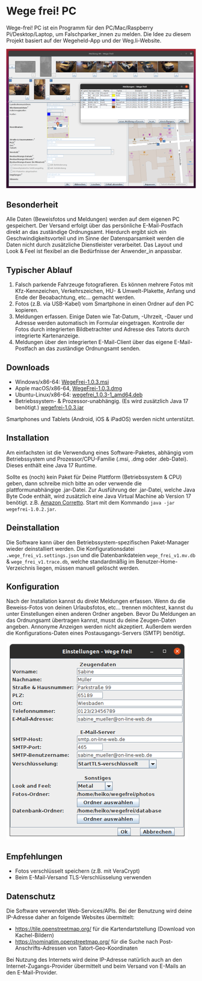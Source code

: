# Wege frei! PC

Wege-frei! PC ist ein Programm für den PC/Mac/Raspberry Pi/Desktop/Laptop, um Falschparker_innen zu melden. Die Idee zu diesem Projekt basiert auf der Wegeheld-App und der Weg.li-Website.

![Screenshot](doc/screenshot1.png)

## Besonderheit

Alle Daten (Beweisfotos und Meldungen) werden auf dem eigenen PC gespeichert. Der Versand erfolgt über das persönliche E-Mail-Postfach direkt an das zuständige Ordnungsamt. Hierdurch ergibt sich ein Geschwindigkeitsvorteil und im Sinne der Datensparsamkeit werden die Daten nicht durch zusätzliche Dienstleister verarbeitet. Das Layout und Look & Feel ist flexibel an die Bedürfnisse der Anwender_in anpassbar.

## Typischer Ablauf

 1. Falsch parkende Fahrzeuge fotografieren. Es können mehrere Fotos mit Kfz-Kennzeichen, Verkehrszeichen, HU- & Umwelt-Plakette, Anfang und Ende der Beoabachtung, etc... gemacht werden.
 1. Fotos (z.B. via USB-Kabel) vom Smartphone in einen Ordner auf den PC kopieren.
 1. Meldungen erfassen. Einige Daten wie Tat-Datum, -Uhrzeit, -Dauer und Adresse werden automatisch im Formular eingetragen. Kontrolle der Fotos durch integrierten Bildbetrachter und Adresse des Tatorts durch integrierte Kartenanzeige.
 1. Meldungen über den integrierten E-Mail-Client über das eigene E-Mail-Postfach an das zuständige Ordnungsamt senden.
 
## Downloads

 * Windows/x86-64: [WegeFrei-1.0.3.msi](https://www.heikozelt.de/wegefrei/download/WegeFrei-1.0.3.msi)
 * Apple macOS/x86-64, [WegeFrei-1.0.3.dmg](https://www.heikozelt.de/wegefrei/download/WegeFrei-1.0.3.dmg)
 * Ubuntu-Linux/x86-64: [wegefrei_1.0.3-1_amd64.deb](https://www.heikozelt.de/wegefrei/download/wegefrei_1.0.3-1_amd64.deb)
 * Betriebssystem- & Prozessor-unabhängig. (Es wird zusätzlich Java 17 benötigt.) [wegefrei-1.0.3.jar](https://www.heikozelt.de/wegefrei/download/wegefrei-1.0.3.jar)
   
Smartphones und Tablets (Android, iOS & iPadOS) werden nicht unterstützt.
 
## Installation

Am einfachsten ist die Verwendung eines Software-Paketes, abhängig vom Betriebssystem und Prozessor/CPU-Familie (.msi, .dmg oder .deb-Datei). Dieses enthält eine Java 17 Runtime.

Sollte es (noch) kein Paket für Deine Plattform (Betriebssystem & CPU) geben, dann schreibe mich bitte an oder verwende die plattformunabhängige .jar-Datei.
Zur Ausführung der .jar-Datei, welche Java Byte Code enthält, wird zusätzlich eine Java Virtual Machine ab Version 17 benötigt. z.B. [Amazon Corretto](https://docs.aws.amazon.com/corretto/latest/corretto-17-ug/downloads-list.html). Start mit dem Kommando `java -jar wegefrei-1.0.2.jar`.

## Deinstallation

Die Software kann über den Betriebssystem-spezifischen Paket-Manager wieder deinstalliert werden.
Die Konfigurationsdatei `.wege_frei_v1.settings.json` und die Datenbankdateien `wege_frei_v1.mv.db` & `wege_frei_v1.trace.db`,
welche standardmäßig im Benutzer-Home-Verzeichnis liegen, müssen manuell gelöscht werden.

## Konfiguration

Nach der Installation kannst du direkt Meldungen erfassen. Wenn du die Beweiss-Fotos von deinen Urlaubsfotos, etc... trennen möchtest, kannst du unter Einstellungen einen anderen Ordner angeben. Bevor Du Meldungen an das Ordnungsamt übertragen kannst, musst du deine Zeugen-Daten angeben. Annonyme Anzeigen werden nicht akzeptiert. Außerdem werden die Konfigurations-Daten eines Postausgangs-Servers (SMTP) benötigt.

![Screenshot Einstellungen](doc/screenshot_settings.png)


## Empfehlungen

 * Fotos verschlüsselt speichern (z.B. mit VeraCrypt)
 * Beim E-Mail-Versand TLS-Verschlüsselung verwenden
 
## Datenschutz

Die Software verwendet Web-Services/APIs. Bei der Benutzung wird deine IP-Adresse daher an folgende Websites übermittelt:
 * https://tile.openstreetmap.org/ für die Kartendartstellung (Download von Kachel-Bildern)
 * https://nominatim.openstreetmap.org/ für die Suche nach Post-Anschrifts-Adressen von Tatort-Geo-Koordinaten

Bei Nutzung des Internets wird deine IP-Adresse natürlich auch an den Internet-Zugangs-Provider übermittelt und beim Versand von E-Mails an den E-Mail-Provider.
